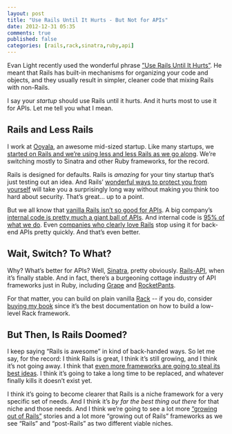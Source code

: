 ```yaml
---
layout: post
title: "Use Rails Until It Hurts - But Not for APIs"
date: 2012-12-31 05:35
comments: true
published: false
categories: [rails,rack,sinatra,ruby,api]
---
```

Evan Light recently used the wonderful phrase <a href="http://evan.tiggerpalace.com/articles/2012/11/21/use-rails-until-it-hurts/">”Use Rails Until It Hurts”</a>.  He meant that Rails has built-in mechanisms for organizing your code and objects, and they usually result in simpler, cleaner code that mixing Rails with non-Rails.

I say your <i>startup</i> should use Rails until it hurts.  And it hurts most to use it for APIs.  Let me tell you what I mean.

## Rails and Less Rails

I work at <a href="http://ooyala.com">Ooyala</a>, an awesome mid-sized startup.  Like many startups, we <a href="http://engineering.twitter.com/2011/04/twitter-search-is-now-3x-faster_1656.html">started on Rails and we’re using less and less Rails as we go along</a>.  We’re switching mostly to Sinatra and other Ruby frameworks, for the record.

Rails is designed for defaults.  Rails is <i>amazing</i> for your tiny startup that’s just testing out an idea.  And Rails’ <a href="http://guides.rubyonrails.org/security.html">wonderful ways to protect you from yourself</a> will take you a surprisingly long way without making you think too hard about security.  That’s great... up to a point.

But we all know that <a href="34-Rails-Is-the-Wrong-Tool-for-Your-REST-API">vanilla Rails isn’t so good for APIs</a>.  A big company’s <a href="http://en.wikipedia.org/wiki/Service-oriented_architecture">internal code is pretty much a giant ball of APIs</a>.  And internal code is <a href="http://research.google.com/pubs/papers.html">95% of what we do</a>.  Even <a href="http://twitter.com">companies who clearly love Rails</a> stop using it for back-end APIs pretty quickly.  And that’s even better.

## Wait, Switch?  To What?

Why?  What’s better for APIs?  Well, <a href="http://www.slideshare.net/oisin/simple-rest-services-with-sinatra">Sinatra</a>, pretty obviously.  <a href="https://github.com/spastorino/rails-api">Rails-API</a>, when it’s finally stable.  And in fact, there’s a burgeoning cottage industry of API frameworks just in Ruby, including <a href="https://github.com/intridea/grape">Grape</a> and <a href="https://github.com/filtersquad/rocket_pants">RocketPants</a>.

For that matter, you can build on plain vanilla <a href="http://rack.github.com/">Rack</a> -- if you do, consider <a href="http://rebuilding-rails.com">buying my book</a> since it’s the best documentation on how to build a low-level Rack framework.

## But Then, Is Rails Doomed?

I keep saying “Rails is awesome” in kind of back-handed ways.  So let me say, for the record:  I think Rails is great, I think it’s still growing, and I think it’s not going away.  I think that <a href="http://ruby.dzone.com/articles/rails-vs-grails">even more frameworks are going to steal its best ideas</a>.  I think it’s going to take a long time to be replaced, and whatever finally kills it doesn’t exist yet.

I think it’s going to become clearer that Rails is a niche framework for a very specific set of needs.  And I think it’s <i>by far the best thing out there</i> for that niche and those needs.  And I think we’re going to see a lot more <a href="http://engineering.twitter.com/2011/04/twitter-search-is-now-3x-faster_1656.html">“growing out of Rails”</a> stories and a lot more “growing out of Rails” frameworks as we see “Rails” and “post-Rails” as two different viable niches.
